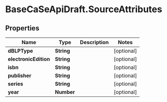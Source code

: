 # BaseCaSeApiDraft.SourceAttributes

## Properties
Name | Type | Description | Notes
------------ | ------------- | ------------- | -------------
**dBLPType** | **String** |  | [optional] 
**electronicEdition** | **String** |  | [optional] 
**isbn** | **String** |  | [optional] 
**publisher** | **String** |  | [optional] 
**series** | **String** |  | [optional] 
**year** | **Number** |  | [optional] 
